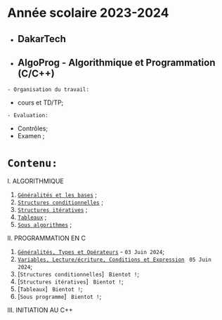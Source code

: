 # Année scolaire 2023-2024
 * ##  DakarTech  
 * ##  AlgoProg - Algorithmique et Programmation (C/C++)
 
 ``` - Organisation du travail: ```
 * cours et TD/TP;

``` - Evaluation: ```
 * Contrôles;
 * Examen ;

 # ``` Contenu: ```
I. ALGORITHMIQUE
  1. [`Généralités et les bases`](https://github.com/pape-barro/DakarTech_AlgoProg/blob/main/Basiques.pdf) ;
  2. [`Structures conditionnelles`](https://github.com/pape-barro/DakarTech_AlgoProg/blob/main/structures_conditionnelles.pdf) ;
  3. [`Structures itératives`](https://github.com/pape-barro/DakarTech_AlgoProg/blob/main/structures_iteratives.pdf) ;
  4. [`Tableaux`](https://github.com/pape-barro/DakarTech_AlgoProg/blob/main/tableaux.pdf) ;
  5. [`Sous algorithmes`](https://github.com/pape-barro/DakarTech_AlgoProg/blob/main/sous_algorithmes.pdf) ;

II. PROGRAMMATION EN C
  1. [`Généralités, Types et Opérateurs`](https://github.com/pape-barro/DakarTech_AlgoProg/blob/main/Generalite.pdf) - ``` 03 Juin 2024 ```;
  2. [`Variables, Lecture/écriture, Conditions et Expression`](https://github.com/pape-barro/DakarTech_AlgoProg/blob/main/Notion_de_base.pdf) ``` 05 Juin 2024```;
  3. [`Structures conditionnelles`]  ``` Bientot !```;
  4. [`Structures itératives`]  ``` Bientot !```;
  5. [`Tableaux`]  ``` Bientot !```;
  6. [`Sous programme`]  ``` Bientot !```;

III. INITIATION AU C++

